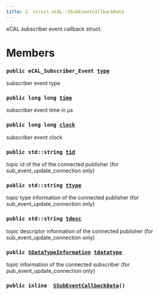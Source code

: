 ```yaml
---
title: 2. struct eCAL::SSubEventCallbackData
---
```


eCAL subscriber event callback struct.

# Members

### `public eCAL_Subscriber_Event `[`type`](#de/de6/structeCAL_1_1SSubEventCallbackData_1a1e1443f266b9ce27f37cf0fbe2c34e44) 

subscriber event type

### `public long long `[`time`](#de/de6/structeCAL_1_1SSubEventCallbackData_1ae5c167e8274e2a1a16ab416383dddd11) 

subscriber event time in µs

### `public long long `[`clock`](#de/de6/structeCAL_1_1SSubEventCallbackData_1a61f146f69892d232afa4769323d58e5f) 

subscriber event clock

### `public std::string `[`tid`](#de/de6/structeCAL_1_1SSubEventCallbackData_1a4fc15ba0ba651762858e2c64b5871d97) 

topic id of the of the connected publisher (for sub_event_update_connection only)

### `public std::string `[`ttype`](#de/de6/structeCAL_1_1SSubEventCallbackData_1a5e3798b9dd840ca0d216ccebb105cec2) 

topic type information of the connected publisher (for sub_event_update_connection only)

### `public std::string `[`tdesc`](#de/de6/structeCAL_1_1SSubEventCallbackData_1ac40ce0f98cffe8b258dc866b73ffa5ca) 

topic descriptor information of the connected publisher (for sub_event_update_connection only)

### `public `[`SDataTypeInformation`](src/content/docs/doxygen/md/zapi-eCAL::SDataTypeInformation.md#d7/d0f/structeCAL_1_1SDataTypeInformation)` `[`tdatatype`](#de/de6/structeCAL_1_1SSubEventCallbackData_1ada95800b1278580c3884f7312233aa1d) 

topic information of the connected subscriber (for pub_event_update_connection only)

### `public inline  `[`SSubEventCallbackData`](#de/de6/structeCAL_1_1SSubEventCallbackData_1aa24eb968e2753237830b6f6ccec848cd)`()` 

